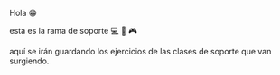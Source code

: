Hola 😁

esta es la rama de soporte 💻 👀 🎮

aquí se irán guardando los ejercicios de las clases de soporte que van surgiendo.
